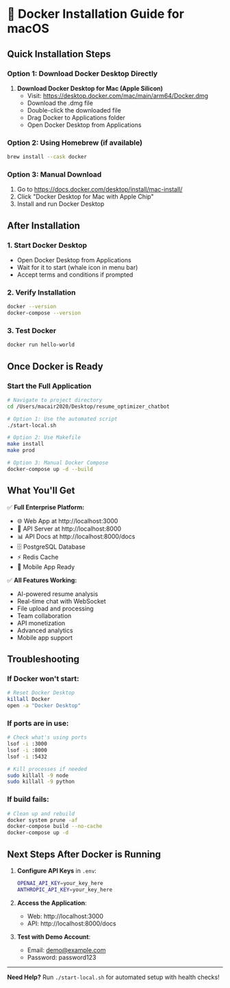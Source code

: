 # 🐳 Docker Installation Guide for macOS

## Quick Installation Steps

### Option 1: Download Docker Desktop Directly
1. **Download Docker Desktop for Mac (Apple Silicon)**
   - Visit: https://desktop.docker.com/mac/main/arm64/Docker.dmg
   - Download the .dmg file
   - Double-click the downloaded file
   - Drag Docker to Applications folder
   - Open Docker Desktop from Applications

### Option 2: Using Homebrew (if available)
```bash
brew install --cask docker
```

### Option 3: Manual Download
1. Go to https://docs.docker.com/desktop/install/mac-install/
2. Click "Docker Desktop for Mac with Apple Chip"
3. Install and run Docker Desktop

## After Installation

### 1. Start Docker Desktop
- Open Docker Desktop from Applications
- Wait for it to start (whale icon in menu bar)
- Accept terms and conditions if prompted

### 2. Verify Installation
```bash
docker --version
docker-compose --version
```

### 3. Test Docker
```bash
docker run hello-world
```

## Once Docker is Ready

### Start the Full Application
```bash
# Navigate to project directory
cd /Users/macair2020/Desktop/resume_optimizer_chatbot

# Option 1: Use the automated script
./start-local.sh

# Option 2: Use Makefile
make install
make prod

# Option 3: Manual Docker Compose
docker-compose up -d --build
```

## What You'll Get

✅ **Full Enterprise Platform:**
- 🌐 Web App at http://localhost:3000
- 🔧 API Server at http://localhost:8000
- 📊 API Docs at http://localhost:8000/docs
- 🗄️ PostgreSQL Database
- ⚡ Redis Cache
- 📱 Mobile App Ready

✅ **All Features Working:**
- AI-powered resume analysis
- Real-time chat with WebSocket
- File upload and processing
- Team collaboration
- API monetization
- Advanced analytics
- Mobile app support

## Troubleshooting

### If Docker won't start:
```bash
# Reset Docker Desktop
killall Docker
open -a "Docker Desktop"
```

### If ports are in use:
```bash
# Check what's using ports
lsof -i :3000
lsof -i :8000
lsof -i :5432

# Kill processes if needed
sudo killall -9 node
sudo killall -9 python
```

### If build fails:
```bash
# Clean up and rebuild
docker system prune -af
docker-compose build --no-cache
docker-compose up -d
```

## Next Steps After Docker is Running

1. **Configure API Keys** in `.env`:
   ```bash
   OPENAI_API_KEY=your_key_here
   ANTHROPIC_API_KEY=your_key_here
   ```

2. **Access the Application**:
   - Web: http://localhost:3000
   - API: http://localhost:8000/docs

3. **Test with Demo Account**:
   - Email: demo@example.com
   - Password: password123

---

**Need Help?** Run `./start-local.sh` for automated setup with health checks!